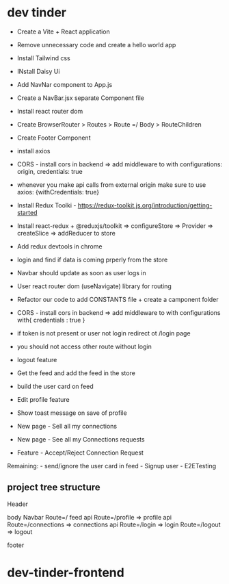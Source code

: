 # dev tinder

- Create a Vite + React application
- Remove unnecessary code and create a hello world app
- Install Tailwind css
- INstall Daisy Ui
- Add NavNar component to App.js
- Create a NavBar.jsx separate Component file
- Install react router dom
- Create BrowserRouter > Routes > Route =/ Body > RouteChildren
- Create Footer Component
- install axios
- CORS - install cors in backend => add middleware to with configurations: origin, credentials: true
- whenever you make api calls from external origin make sure to use axios: {withCredentials: true}
- Install Redux Toolki - https://redux-toolkit.js.org/introduction/getting-started
- Install react-redux + @reduxjs/toolkit => configureStore => Provider => createSlice => addReducer to store
- Add redux devtools in chrome
- login and find if data is coming prperly from the store
- Navbar should update as soon as user logs in
- User react router dom (useNavigate) library for routing
- Refactor our code to add CONSTANTS file + create a camponent folder
- CORS - install cors in backend => add middleware to with configurations with{ credentials : true }

- if token is not present or user not login redirect ot /login page
- you should not access other route without login
- logout feature
- Get the feed and add the feed in the store
- build the user card on feed
- Edit profile feature
- Show toast message on save of profile
- New page - Sell all my connections
- New page - See all my Connections requests
- Feature - Accept/Reject Connection Request


Remaining: 
    - send/ignore the user card in feed
    - Signup user
    - E2ETesting

## project tree structure

Header

body
Navbar
Route=/ feed api
Route=/profile => profile api
Route=/connections => connections api
Route=/login => login
Route=/logout => logout

footer
# dev-tinder-frontend
